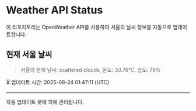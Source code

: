 
# Weather API Status

이 리포지토리는 OpenWeather API를 사용하여 서울의 날씨 정보를 자동으로 업데이트합니다.

## 현재 서울 날씨
> 서울의 현재 날씨: scattered clouds, 온도: 30.76°C, 습도: 79%

⏳ 업데이트 시간: 2025-08-24 01:47:11 (UTC)

---
자동 업데이트 봇에 의해 관리됩니다.
